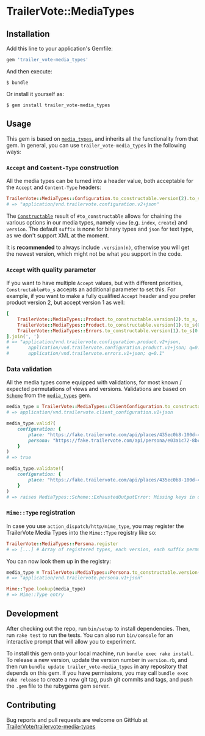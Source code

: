 # TrailerVote::MediaTypes

## Installation

Add this line to your application's Gemfile:

```ruby
gem 'trailer_vote-media_types'
```

And then execute:

    $ bundle

Or install it yourself as:

    $ gem install trailer_vote-media_types

## Usage

This gem is based on [`media_types`](https://github.com/SleeplessByte/media-types-ruby), and inherits all the functionality from that gem. In general, you can use `trailer_vote-media_types` in the following ways:

### `Accept` and `Content-Type` construction

All the media types can be turned into a header value, both acceptable for the `Accept` and `Content-Type` headers:

```ruby
TrailerVote::MediaTypes::Configuration.to_constructable.version(2).to_s
# => "application/vnd.trailervote.configuration.v2+json"
```

The [`Constructable`](https://www.rubydoc.info/gems/media_types/MediaTypes/Constructable) result of `#to_constructable` allows for chaining the various options in our media types, namely `view` (e.g. `index`, `create`) and `version`. The default `suffix` is none for binary types and `json` for text type, as we don't support XML at the moment.

It is **recommended** to always include `.version(n)`, otherwise you will get the newest version, which might not be what you support in the code.

### `Accept` with quality parameter

If you want to have multiple `Accept` values, but with different priorities, `Constructable#to_s` accepts an additional parameter to set this. For example, if you want to make a fully qualified `Accept` header and you prefer product version 2, but accept version 1 as well:

```ruby
[
    TrailerVote::MediaTypes::Product.to_constructable.version(2).to_s,
    TrailerVote::MediaTypes::Product.to_constructable.version(1).to_s(0.9),
    TrailerVote::MediaTypes::Errors.to_constructable.version(1).to_s(0.1)
].join(', ')
# => "application/vnd.trailervote.configuration.product.v2+json,
#       application/vnd.trailervote.configuration.product.v1+json; q=0.9,
#       application/vnd.trailervote.errors.v1+json; q=0.1"
```

### Data validation

All the media types come equipped with validations, for most known / expected permutations of views and versions. Validations are based on [`Scheme`](https://www.rubydoc.info/gems/media_types/MediaTypes/Scheme) from the [`media_types`](https://github.com/SleeplessByte/media-types-ruby) gem.

```ruby
media_type = TrailerVote::MediaTypes::ClientConfiguration.to_constructable.version(1)
# => application/vnd.trailervote.client_configuration.v1+json

media_type.valid?(
    configuration: {
        place: "https://fake.trailervote.com/api/places/435ec0b8-100d-4e92-8a17-04bc77e90880",
        persona: "https://fake.trailervote.com/api/persona/e03a1c72-8bce-408c-a6e4-de215e73dd92"
    }
)
# => true

media_type.validate!(
    configuration: {
        place: "https://fake.trailervote.com/api/places/435ec0b8-100d-4e92-8a17-04bc77e90880",
    }
)
# => raises MediaTypes::Scheme::ExhaustedOutputError: Missing keys in output: [:persona] at [.->configuration]
```

### `Mime::Type` registration

In case you use `action_dispatch/http/mime_type`, you may register the TrailerVote Media Types into the `Mime::Type` registry like so:
```ruby
TrailerVote::MediaTypes::Persona.register
# => [...] # Array of registered types, each version, each suffix permutation, all aliases
```

You can now look them up in the registry:

```ruby
media_type = TrailerVote::MediaTypes::Persona.to_constructable.version(1).to_s
# => "application/vnd.trailervote.persona.v1+json"

Mime::Type.lookup(media_type)
# => Mime::Type entry
```

## Development

After checking out the repo, run `bin/setup` to install dependencies. Then, run `rake test` to run the tests. You can
also run `bin/console` for an interactive prompt that will allow you to experiment.

To install this gem onto your local machine, run `bundle exec rake install`. To release a new version, update the
version number in `version.rb`, and then run `bundle update trailer_vote-media_types` in any repository that depends on
this gem. If you have permissions, you may call `bundle exec rake release` to create a new git tag, push
git commits and tags, and push the `.gem` file to the rubygems gem server.

## Contributing

Bug reports and pull requests are welcome on GitHub at [TrailerVote/trailervote-media-types](https://github.com/TrailerVote/trailervote-media-types)
